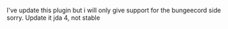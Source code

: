 I've update this plugin but i will only give support for the bungeecord side sorry.
Update it jda 4, not stable
